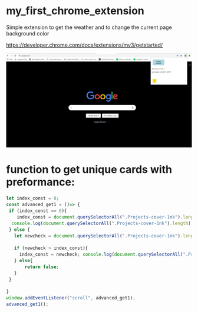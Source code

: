 # my_first_chrome_extension
Simple extension to get the weather and to change the current page background color


https://developer.chrome.com/docs/extensions/mv3/getstarted/




![screenshot](simple.JPG)

# function to get unique cards with preformance:

```javascript
let index_const = 0;
const advanced_get1 = ()=> {
 if (index_const == 0){
    index_const = document.querySelectorAll(".Projects-cover-1nk").length;
  console.log(document.querySelectorAll(".Projects-cover-1nk").length);
 } else {
   let newcheck = document.querySelectorAll(".Projects-cover-1nk").length;

   if (newcheck > index_const){
     index_const = newcheck; console.log(document.querySelectorAll(".Projects-cover-1nk").length);
   } else{
       return false;
   }
 }
  
}
window.addEventListener("scroll", advanced_get1);
advanced_get1();

```
